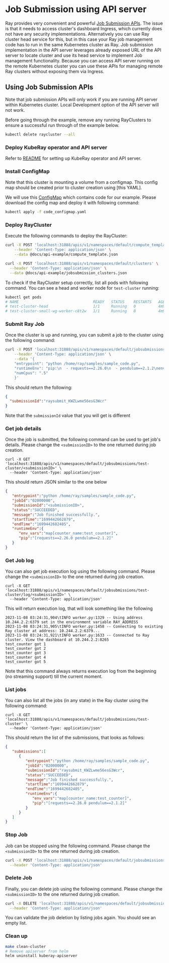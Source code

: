 # Job Submission using API server

Ray provides very convenient and powerful [Job Submission APIs]. The issue is that it needs to
access cluster's dashboard Ingress, which currently does not have any security implementations.
Alternatively you can use Ray cluster head service for this, but in this case your Ray job
management code has to run in the same Kubernetes cluster as Ray. Job submission implementation in
the API server leverages already exposed URL of the API server to locate cluster and use its head
service to implement Job management functionality. Because you can access API server running on the
remote Kubernetes cluster you can use these APIs for managing remote Ray clusters without exposing
them via Ingress.

## Using Job Submission APIs

Note that job submission APIs will only work if you are running API server within Kubernetes
cluster. Local Development option of the API server will not work.

Before going through the example, remove any running RayClusters to ensure a successful
run through of the example below.

```sh
kubectl delete raycluster --all
```

### Deploy KubeRay operator and API server

Refer to [README](README.md) for setting up KubeRay operator and API server.

### Install ConfigMap

Note that this cluster is mounting a volume from a configmap. This config map should be created
prior to cluster creation using [this YAML].

We will use this [ConfigMap] which contains code for our example. Please download the
config map and deploy it with following command:

```sh
kubectl apply -f code_configmap.yaml
```

### Deploy RayCluster

Execute the following commands to deploy the RayCluster:

```sh
curl -X POST 'localhost:31888/apis/v1/namespaces/default/compute_templates' \
    --header 'Content-Type: application/json' \
    --data @docs/api-example/compute_template.json

curl -X POST 'localhost:31888/apis/v1/namespaces/default/clusters' \
  --header 'Content-Type: application/json' \
  --data @docs/api-example/jobsubmission_clusters.json
```

To check if the RayCluster setup correctly, list all pods with following command. You can
see a head and worker node for `test-cluster` running:

```sh
kubectl get pods
# NAME                                 READY   STATUS    RESTARTS   AGE
# test-cluster-head                    1/1     Running   0          4m9s
# test-cluster-small-wg-worker-c8t2w   1/1     Running   0          4m9s
```

### Submit Ray Job

Once the cluster is up and running, you can submit a job to the cluster using the following command:

```sh
curl -X POST 'localhost:31888/apis/v1/namespaces/default/jobsubmissions/test-cluster' \
    --header 'Content-Type: application/json' \
    --data '{
    "entrypoint": "python /home/ray/samples/sample_code.py",
    "runtimeEnv": "pip:\n  - requests==2.26.0\n  - pendulum==2.1.2\nenv_vars:\n  counter_name: test_counter\n",
    "numCpus": ".5"
    }'
```

This should return the following:

```json
{
  "submissionId":"raysubmit_KWZLwme56esG3Wcr"
}
```

Note that the `submissionId` value that you will get is different

### Get job details

Once the job is submitted, the following command can be used to get job's details. Please
change the `<submissionID>` to the one returned during job creation.

```shell
curl -X GET 'localhost:31888/apis/v1/namespaces/default/jobsubmissions/test-cluster/<submissionID>' \
  --header 'Content-Type: application/json'
```

This should return JSON similar to the one below

```json
{
   "entrypoint":"python /home/ray/samples/sample_code.py",
   "jobId":"02000000",
   "submissionId":"<submissionID>",
   "status":"SUCCEEDED",
   "message":"Job finished successfully.",
   "startTime":"1699442662879",
   "endTime":"1699442682405",
   "runtimeEnv":{
      "env_vars":"map[counter_name:test_counter]",
      "pip":"[requests==2.26.0 pendulum==2.1.2]"
   }
}
```

### Get Job log

You can also get job execution log using the following command. Please change the
`<submissionID>` to the one returned during job creation.

```shell
curl -X GET 'localhost:31888/apis/v1/namespaces/default/jobsubmissions/test-cluster/log/<submissionID>' \
  --header 'Content-Type: application/json'
```

This will return execution log, that will look something like the following

```text
2023-11-08 03:24:31,904\tINFO worker.py:1329 -- Using address 10.244.2.2:6379 set in the environment variable RAY_ADDRESS
2023-11-08 03:24:31,905\tINFO worker.py:1458 -- Connecting to existing Ray cluster at address: 10.244.2.2:6379...
2023-11-08 03:24:31,921\tINFO worker.py:1633 -- Connected to Ray cluster. View the dashboard at 10.244.2.2:8265
test_counter got 1
test_counter got 2
test_counter got 3
test_counter got 4
test_counter got 5
```

Note that this command always returns execution log from the beginning (no streaming support) till
the current moment.

### List jobs

You can also list all the jobs (in any state) in the Ray cluster using the following command:

```shell
curl -X GET 'localhost:31888/apis/v1/namespaces/default/jobsubmissions/test-cluster' \
  --header 'Content-Type: application/json'
```

This should return the list of the submissions, that looks as follows:

```json
{
   "submissions":[
      {
         "entrypoint":"python /home/ray/samples/sample_code.py",
         "jobId":"02000000",
         "submissionId":"raysubmit_KWZLwme56esG3Wcr",
         "status":"SUCCEEDED",
         "message":"Job finished successfully.",
         "startTime":"1699442662879",
         "endTime":"1699442682405",
         "runtimeEnv":{
            "env_vars":"map[counter_name:test_counter]",
            "pip":"[requests==2.26.0 pendulum==2.1.2]"
         }
      }
   ]
}
```

### Stop Job

Job can be stopped using the following command. Please change the `<submissionID>` to the
one returned during job creation.

```sh
curl -X POST 'localhost:31888/apis/v1/namespaces/default/jobsubmissions/test-cluster/<submissionID>' \
  --header 'Content-Type: application/json'
```

### Delete Job

Finally, you can delete job using the following command. Please change the `<submissionID>` to the
one returned during job creation.

```sh
curl -X DELETE 'localhost:31888/apis/v1/namespaces/default/jobsubmissions/test-cluster/<submissionID>' \
  --header 'Content-Type: application/json'
```

You can validate the job deletion by listing jobs again. You should see an empty list.

### Clean up

```sh
make clean-cluster
# Remove apiserver from helm
helm uninstall kuberay-apiserver
```

[Job Submission APIs]: https://docs.ray.io/en/latest/cluster/running-applications/job-submission/rest.html
[ConfigMap]: test/job/code.yaml

